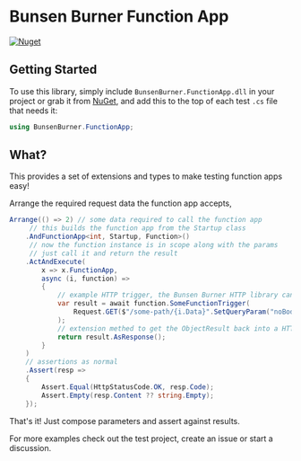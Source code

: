 ﻿# Bunsen Burner Function App

[![Nuget](https://img.shields.io/nuget/v/BunsenBurner.FunctionApp)](https://www.nuget.org/packages/BunsenBurner.FunctionApp/)

## Getting Started

To use this library, simply include `BunsenBurner.FunctionApp.dll` in your
project
or grab
it from [NuGet](https://www.nuget.org/packages/BunsenBurner.FunctionApp/), and
add this to the top of each test `.cs` file
that needs it:

```C#
using BunsenBurner.FunctionApp;
```

## What?

This provides a set of extensions and types to make testing function apps
easy!

Arrange the required request data the function app accepts,

``` c#
Arrange(() => 2) // some data required to call the function app
     // this builds the function app from the Startup class
    .AndFunctionApp<int, Startup, Function>()
     // now the function instance is in scope along with the params
     // just call it and return the result
    .ActAndExecute(
        x => x.FunctionApp,
        async (i, function) =>
        {
            // example HTTP trigger, the Bunsen Burner HTTP library can be used here
            var result = await function.SomeFunctionTrigger(
                Request.GET($"/some-path/{i.Data}".SetQueryParam("noBody")).AsHttpRequest()
            );
            // extension methed to get the ObjectResult back into a HTTP Response
            return result.AsResponse();
        }
    )
    // assertions as normal
    .Assert(resp =>
    {
        Assert.Equal(HttpStatusCode.OK, resp.Code);
        Assert.Empty(resp.Content ?? string.Empty);
    });
```

That's it! Just compose parameters and assert against results.

For more examples check out the test project, create an issue or start a
discussion.
